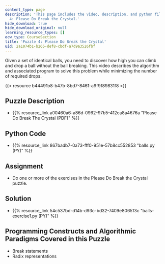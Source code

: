 ```yaml
---
content_type: page
description: 'This page includes the video, description, and python files for Puzzle
  4: Please Do Break the Crystal.'
hide_download: true
hide_download_original: null
learning_resource_types: []
ocw_type: CourseSection
title: 'Puzzle 4: Please Do Break the Crystal'
uid: 2a1074b1-b265-def8-cbdf-a7d9a3526fbf
---
```


Given a set of identical balls, you need to discover how high you can climb and drop a ball without the ball breaking. This video describes the algorithm and associated program to solve this problem while minimizing the number of required drops.

{{< resource b44491b8-b47b-8bd7-8461-a9f9f89831f8 >}}

Puzzle Description
------------------

*   {{% resource_link a00460a6-a86d-0962-97b5-412ca8a4676a "Please Do Break The Crystal (PDF)" %}}

Python Code
-----------

*   {{% resource_link 867badb7-0a73-fff0-951e-57b8cc552853 "balls.py (PY)" %}}

Assignment
----------

*   Do one or more of the exercises in the Please Do Break the Crystal puzzle.

Solution
--------

*   {{% resource_link 54c537bd-d14b-d93c-bd32-7409e806513c "balls-exercise1.py (PY)" %}}

Programming Constructs and Algorithmic Paradigms Covered in this Puzzle
-----------------------------------------------------------------------

*   Break statements
*   Radix representations